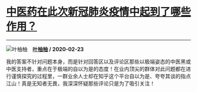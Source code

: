 # [中医药在此次新冠肺炎疫情中起到了哪些作用？](https://www.zhihu.com/answer/1032906562)

--------------------------------------------------------------------

![叶柚柚](https://pic2.zhimg.com/v2-a585de2f09afb1b0aa891620dc7f9712.jpg?source=1940ef5c "叶柚柚")&emsp;**[叶柚柚](https://www.zhihu.com/people/xie-you-you-50-75) / 2020-02-23**

我的答案不针对问题本身，而是针对回答区以及评论区那些以极端姿态的中医黑或中医支持者，重点在于极端的自以为是的态度！在业内顶尖的群体对此问题都在进行谨慎探究的过程里，一群业余人士却在知乎这个平台自以为是、夸夸其谈的指点江山！真是无知者无畏，我深深怀疑那些评论只是为了吸引关注！



